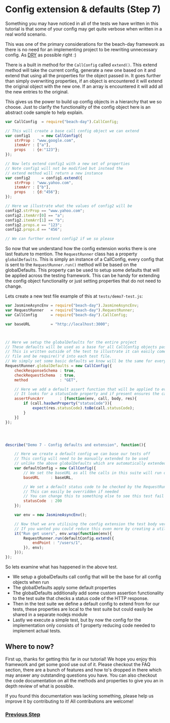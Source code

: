 # Config extension & defaults (Step 7)

Something you may have noticed in all of the tests we have written in this tutorial is that some of your config may get quite verbose when written in a real world scenario.

This was one of the primary considerations for the beach-day framework as there is no need for an implementing project to be rewriting unnecessary config. As [DRY](https://en.wikipedia.org/wiki/Don%27t_repeat_yourself) as possible right :)

There is a built in method for the `CallConfig` called `extend()`. This extend method will take the current config, generate a new one based on it and extend that using all the properties for the object passed in. 
It goes further than simply overwriting properties, if an object is encountered it will extend the original object with the new one. If an array is encountered it will add all the new entries to the original.

This gives us the power to build up config objects in a hierarchy that we so choose. Just to clarify the functionality of the config object here is an abstract code sample to help explain.

```javascript
var CallConfig  = require("beach-day").CallConfig;

// This will create a base call config object we can extend
var config1     = new CallConfig({
    strProp : "www.google.com",
    itemArr : ["a"],
    props   : {e:"123"};
});

// Now lets extend config1 with a new set of properties
// Note config1 will not be modified but instead the
// extend method will return a new instance
var config2     = config1.extend({
    strProp : "www.yahoo.com",
    itemArr : ["b"],
    props   : {d:"456"};
});

// Here we illustrate what the values of config2 will be
config2.strProp == "www.yahoo.com";
config2.itemArr[0] == "a";
config2.itemArr[1] == "b";
config2.props.e == "123";
config2.props.d == "456";

// We can further extend config2 if we so please
```


So now that we understand how the config extension works there is one last feature to mention. The `RequestRunner` class has a property `globalDefaults`. This is simply an instance of a CallConfig, every config that is sent to the `RequestRunner.run()` method will be based on the globalDefaults.
This property can be used to setup some defaults that will be applied across the testing framework. This can be handy for extending the config object functionality or just setting properties that do not need to change.

Lets create a new test file example of this at `tests/demo7-test.js`:
```javascript
var JasmineAsyncEnv = require("beach-day").JasmineAsyncEnv;
var RequestRunner   = require("beach-day").RequestRunner;
var CallConfig      = require("beach-day").CallConfig;

var baseURL         = "http://localhost:3000";



// Here we setup the globalDefaults for the entire project
// These defaults will be used as a base for all CallConfig objects passed to RequestRunner.run()
// This is written outside of the test to illustrate it can easily come from an external
// file and be require()'d into each test file.
// We simply set some basic defaults we know will be the same for every call
RequestRunner.globalDefaults = new CallConfig({
    checkResponseSchema : true,
    checkRequestSchema  : true,
    method              : "GET",

    // Here we add a default assert function that will be applied to every config object
    // It looks for a statusCode property and if present ensures the call respondes with that status code
    assertFuncArr       : [function(env, call, body, res){
        if (call.hasOwnProperty("statusCode")){
            expect(res.statusCode).toBe(call.statusCode);
        }
    }]
});




describe("Demo 7 - Config defaults and extension", function(){

    // Here we create a default config we can base our tests off
    // This config will need to be manually extended to be used
    // unlike the above globalDefaults which are automatically extended when calling RequestRunner.run()
    var defaultConfig = new CallConfig({
        // We set the baseURL as all the calls in this suite will run off the same service
        baseURL     : baseURL,

        // We set a default status code to be checked by the RequestRunner.globalDefaults assertFunc
        // This can easily be overridden if needed
        // You can change this to something else to see this test fail in the report
        statusCode  : 200
    });

    var env = new JasmineAsyncEnv();

    // Now that we are utilising the config extension the test body verbosity drops substantially
    // If you wanted you could reduce this even more by creating a utility to generate tests
    it("Run get users", env.wrap(function(env){
        RequestRunner.run(defaultConfig.extend({
            endPoint : "/users/1",
        }), env);
    }));
});
```

So lets examine what has happened in the above test.

 - We setup a globalDefaults call config that will be the base for all config objects when run
 - The globalDefaults apply some default properties
 - The globalDefaults additionally add some custom assertion functionality to the test suite that checks a status code of the HTTP response.
 - Then in the test suite we define a default config to extend from for our tests, these properties are local to the test suite but could easily be shared in a separate nodejs module
 - Lastly we execute a simple test, but by now the config for the implementation only consists of 1 property reducing code needed to implement actual tests.

## Where to now?
First up, thanks for getting this far in our tutorial! We hope you enjoy this framework and get some good use out of it.
Please checkout the FAQ section, there are a bunch of features and how to's dropped in there which may answer any outstanding questions you have.
You can also checkout the code documentation on all the methods and properties to give you an in depth review of what is possible.

If you found this documentation was lacking something, please help us improve it by contributing to it! All contributions are welcome!


### [Previous Step](step6.md)